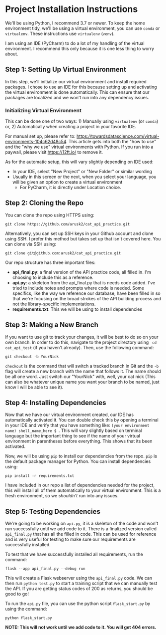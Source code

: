 # Project Installation Instructions

We'll be using Python, I recommend 3.7 or newer. 
To keep the home environment tidy, we'll be using a virtual environment, you can use `conda` or `virtualenv`.
These instructions use `virtualenv` (`venv`).

I am using an IDE (PyCharm) to do a lot of my handling of the virtual environment. 
I recommend this only because it is one less thing to worry about. 

## Step 1: Setting Up Virtual Environment
In this step, we'll initialize our virtual environment and install required packages.
I chose to use an IDE for this because setting up and activating the virtual environment is done automatically. 
This can ensure that our packages are localized and we won't run into any dependency issues.
### Initializing Virtual Environment
This can be done one of two ways: 1) Manually using `virtualenv` (or `conda`) or, 2) Automatically when creating a project
in your favorite IDE.

For manual set up, please refer to: https://towardsdatascience.com/virtual-environments-104c62d48c54.
This article gets into both the "how to use" and the "why we use" virtual environments with Python.
If you run into a paywall, please visit https://12ft.io/ to remove it.

As for the automatic setup, this will vary slightly depending on IDE used: 
- In your IDE, select "New Project" or "New Folder" or similar wording
- Usually in this screen or the next, when you select your language, 
you will be given an option to create a virtual environment
  - For PyCharm, it is directly under Location choice.

## Step 2: Cloning the Repo
You can clone the repo using HTTPS using:

```git clone https://github.com/arusk2/cat_api_practice.git```

Alternatively, you can set up SSH keys in your Github account and clone using SSH. I prefer this method 
but takes set up that isn't covered here. You can clone via SSH using:

```git clone git@github.com:arusk2/cat_api_practice.git```

Our repo structure has three important files:
- **api_final.py**: a final version of the API practice code, all filled in. I'm choosing to include this as a reference.
- **api.py**: a skeleton from the api_final.py that is needs code added. I've tried to include notes and prompts where code
  is needed. Some specifics, like the way we reference our database, have been filled in so that we're focusing on the broad
  strokes of the API building process and not the library-specific implementations.
- **requirements.txt**: This we will be using to install dependencies
## Step 3: Making a New Branch
If you want to use git to track your changes, it will be best to do so on your own branch. In order to do this, 
navigate to the project directory using 
``` cd cat_api_test``` (if you haven't already). Then, use the following command:

```git checkout -b YourNick```

`checkout` is the command that will switch a tracked branch in Git and the `-b` flag will create a new branch with the name that follows it. The name should be all one word. 
Just switch our "YourNick" with, well, your cat nick (This can also be whatever unique name you want your branch 
to be named, just know I will be able to see it).
## Step 4: Installing Dependencies
Now that we have our virtual environment created, our IDE has automatically activated it. You can double check this by
opening a terminal in your IDE and verify that you have something like:
```(your environment name) shell_name_here $ ```. This will vary slightly based on terminal language but the important 
thing to see if the name of your virtual environment in parentheses before everything. This shows that its been activated.

Now, we will be using `pip` to install our dependencies from the repo. `pip` is the default package manager for Python.
You can install dependencies using:

```pip install -r requirements.txt```

I have included in our repo a list of dependencies needed for the project, this will install all of them automatically 
to your virtual environment. This is a fresh environment, so we _shouldn't_ run into any issues.

## Step 5: Testing Dependencies
We're going to be working on `api.py`, it is a skeleton of the code and won't run successfully until we add code to it.
There is a finalized version called `api_final.py` that has all the filled in code.
This can be used for reference and is very useful for testing to make sure our requirements are successfully installed.

To test that we have successfully installed all requirements, run the command:

```flask --app api_final.py --debug run```

This will create a Flask webserver using the `api_final.py` code. We can then run
```python test.py``` to start a training script that we can manually test the API. If you are getting status codes of 200 as returns, you
should be good to go!

To run the `api.py` file, you can use the python script `flask_start.py` by using the command:

```python flask_start.py ```

**NOTE: This will not work until we add code to it. You will get 404 errors.**